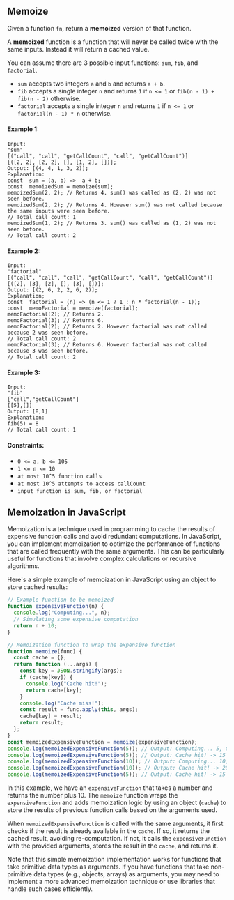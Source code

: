 ## Memoize

Given a function `fn`, return a **memoized** version of that function.

A **memoized** function is a function that will never be called twice with the same inputs. Instead it will return a cached value.

You can assume there are 3 possible input functions: `sum`, `fib`, and `factorial`.

- `sum` accepts two integers `a` and `b` and returns `a + b`.
- `fib` accepts a single integer `n` and returns `1` if `n <= 1` or `fib(n - 1) + fib(n - 2)` otherwise.
- `factorial` accepts a single integer `n` and returns `1` if `n <= 1` or `factorial(n - 1) * n` otherwise.

#### Example 1:

```
Input:
"sum"
[("call", "call", "getCallCount", "call", "getCallCount")]
[([2, 2], [2, 2], [], [1, 2], [])];
Output: [(4, 4, 1, 3, 2)];
Explanation:
const  sum = (a, b) =>  a + b;
const  memoizedSum = memoize(sum);
memoizedSum(2, 2); // Returns 4. sum() was called as (2, 2) was not seen before.
memoizedSum(2, 2); // Returns 4. However sum() was not called because the same inputs were seen before.
// Total call count: 1
memoizedSum(1, 2); // Returns 3. sum() was called as (1, 2) was not seen before.
// Total call count: 2
```

#### Example 2:

```
Input:
"factorial"
[("call", "call", "call", "getCallCount", "call", "getCallCount")]
[([2], [3], [2], [], [3], [])];
Output: [(2, 6, 2, 2, 6, 2)];
Explanation;
const  factorial = (n) => (n <= 1 ? 1 : n * factorial(n - 1));
const  memoFactorial = memoize(factorial);
memoFactorial(2); // Returns 2.
memoFactorial(3); // Returns 6.
memoFactorial(2); // Returns 2. However factorial was not called because 2 was seen before.
// Total call count: 2
memoFactorial(3); // Returns 6. However factorial was not called because 3 was seen before.
// Total call count: 2
```

#### Example 3:

```
Input:
"fib"
["call","getCallCount"]
[[5],[]]
Output: [8,1]
Explanation:
fib(5) = 8
// Total call count: 1
```

#### Constraints:

- `0 <= a, b <= 105`
- `1 <= n <= 10`
- `at most 10^5 function calls`
- `at most 10^5 attempts to access callCount`
- `input function is sum, fib, or factorial`

## Memoization in JavaScript

Memoization is a technique used in programming to cache the results of expensive function calls and avoid redundant computations. In JavaScript, you can implement memoization to optimize the performance of functions that are called frequently with the same arguments. This can be particularly useful for functions that involve complex calculations or recursive algorithms.

Here's a simple example of memoization in JavaScript using an object to store cached results:

```javascript
// Example function to be memoized
function expensiveFunction(n) {
  console.log("Computing...", n);
  // Simulating some expensive computation
  return n + 10;
}

// Memoization function to wrap the expensive function
function memoize(func) {
  const cache = {};
  return function (...args) {
    const key = JSON.stringify(args);
    if (cache[key]) {
      console.log("Cache hit!");
      return cache[key];
    }
    console.log("Cache miss!");
    const result = func.apply(this, args);
    cache[key] = result;
    return result;
  };
}
const memoizedExpensiveFunction = memoize(expensiveFunction);
console.log(memoizedExpensiveFunction(5)); // Output: Computing... 5, Cache miss! -> 15
console.log(memoizedExpensiveFunction(5)); // Output: Cache hit! -> 15
console.log(memoizedExpensiveFunction(10)); // Output: Computing... 10, Cache miss! -> 20
console.log(memoizedExpensiveFunction(10)); // Output: Cache hit! -> 20
console.log(memoizedExpensiveFunction(5)); // Output: Cache hit! -> 15 (value is retrieved from cache)
```

In this example, we have an `expensiveFunction` that takes a number and returns the number plus 10. The `memoize` function wraps the `expensiveFunction` and adds memoization logic by using an object (`cache`) to store the results of previous function calls based on the arguments used.

When `memoizedExpensiveFunction` is called with the same arguments, it first checks if the result is already available in the `cache`. If so, it returns the cached result, avoiding re-computation. If not, it calls the `expensiveFunction` with the provided arguments, stores the result in the `cache`, and returns it.

Note that this simple memoization implementation works for functions that take primitive data types as arguments. If you have functions that take non-primitive data types (e.g., objects, arrays) as arguments, you may need to implement a more advanced memoization technique or use libraries that handle such cases efficiently.
